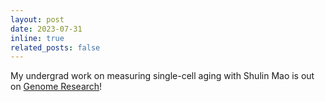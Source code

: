 ```yaml
---
layout: post
date: 2023-07-31
inline: true
related_posts: false
---
```


My undergrad work on measuring single-cell aging with Shulin Mao is out on [Genome Research](https://genome.cshlp.org/content/33/8/1381.short)!
